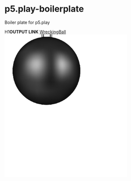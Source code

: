 # p5.play-boilerplate
Boiler plate for p5.play

H1**OUTPUT LINK**
[WreckingBall](https://romaviraj.github.io/wreckingBall34/)
![alt WreckingB](ball1.png)
